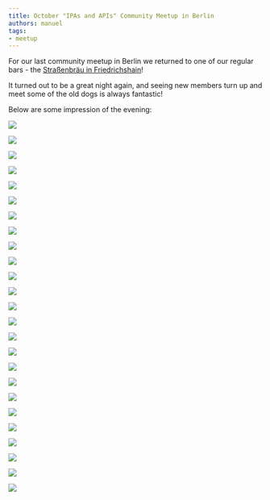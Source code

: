 ```yaml
---
title: October "IPAs and APIs" Community Meetup in Berlin
authors: manuel
tags:
- meetup
---
```


For our last community meetup in Berlin we returned to one of our regular bars - the [Straßenbräu in Friedrichshain](http://www.strassenbraeu.de)!

It turned out to be a great night again, and seeing new members turn up and meet some of the old dogs is always fantastic!

Below are some impression of the evening:

![](IMG_2297.jpg)

![](IMG_2228.jpg)

![](IMG_2269.jpg)

![](IMG_2284.jpg)

![](IMG_2235.jpg)

![](IMG_2292.jpg)

![](IMG_2295.jpg)

![](IMG_2344.jpg)

![](IMG_2346.jpg)

![](IMG_2352.jpg)

![](IMG_2376.jpg)

![](IMG_2405.jpg)

![](IMG_2419.jpg)

![](IMG_2444.jpg)

![](IMG_2455.jpg)

![](IMG_2468.jpg)

![](IMG_2473.jpg)

![](IMG_2480.jpg)

![](IMG_2484.jpg)

![](IMG_2489.jpg)

![](IMG_2518.jpg)

![](IMG_2535.jpg)

![](IMG_2547.jpg)

![](IMG_2563.jpg)

![](IMG_2577.jpg)
